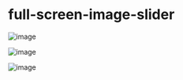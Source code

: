 # full-screen-image-slider

![image](https://user-images.githubusercontent.com/45564856/83962718-5d8c9100-a8bd-11ea-98db-64d541d208d6.png)

![image](https://user-images.githubusercontent.com/45564856/83962727-7b59f600-a8bd-11ea-9f38-b4a4115d4fb4.png)

![image](https://user-images.githubusercontent.com/45564856/83962742-90368980-a8bd-11ea-9130-857ceb1cfff9.png)
